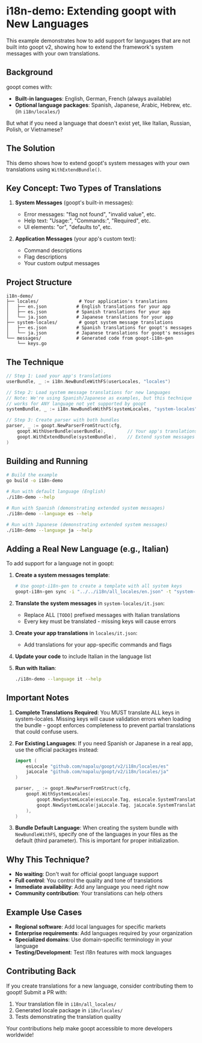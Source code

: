 # i18n-demo: Extending goopt with New Languages

This example demonstrates how to add support for languages that are not built into goopt v2, showing how to extend the framework's system messages with your own translations.

## Background

goopt comes with:
- **Built-in languages**: English, German, French (always available)
- **Optional language packages**: Spanish, Japanese, Arabic, Hebrew, etc. (in `i18n/locales/`)

But what if you need a language that doesn't exist yet, like Italian, Russian, Polish, or Vietnamese?

## The Solution

This demo shows how to extend goopt's system messages with your own translations using `WithExtendBundle()`.

## Key Concept: Two Types of Translations

1. **System Messages** (goopt's built-in messages):
   - Error messages: "flag not found", "invalid value", etc.
   - Help text: "Usage:", "Commands:", "Required", etc.
   - UI elements: "or", "defaults to", etc.

2. **Application Messages** (your app's custom text):
   - Command descriptions
   - Flag descriptions
   - Your custom output messages

## Project Structure

```
i18n-demo/
├── locales/               # Your application's translations
│   ├── en.json           # English translations for your app
│   ├── es.json           # Spanish translations for your app
│   └── ja.json           # Japanese translations for your app
├── system-locales/        # goopt system message translations
│   ├── es.json           # Spanish translations for goopt's messages
│   └── ja.json           # Japanese translations for goopt's messages
└── messages/             # Generated code from goopt-i18n-gen
    └── keys.go
```

## The Technique

```go
// Step 1: Load your app's translations
userBundle, _ := i18n.NewBundleWithFS(userLocales, "locales")

// Step 2: Load system message translations for new languages
// Note: We're using Spanish/Japanese as examples, but this technique
// works for ANY language not yet supported by goopt
systemBundle, _ := i18n.NewBundleWithFS(systemLocales, "system-locales", language.Spanish)

// Step 3: Create parser with both bundles
parser, _ := goopt.NewParserFromStruct(cfg,
    goopt.WithUserBundle(userBundle),        // Your app's translations
    goopt.WithExtendBundle(systemBundle),    // Extend system messages with new languages
)
```

## Building and Running

```bash
# Build the example
go build -o i18n-demo

# Run with default language (English)
./i18n-demo --help

# Run with Spanish (demonstrating extended system messages)
./i18n-demo --language es --help

# Run with Japanese (demonstrating extended system messages)
./i18n-demo --language ja --help
```

## Adding a Real New Language (e.g., Italian)

To add support for a language not in goopt:

1. **Create a system messages template**:
   ```bash
   # Use goopt-i18n-gen to create a template with all system keys
   goopt-i18n-gen sync -i "../../i18n/all_locales/en.json" -t "system-locales/it.json" --todo-prefix "[TODO]"
   ```

2. **Translate the system messages** in `system-locales/it.json`:
   - Replace ALL `[TODO]` prefixed messages with Italian translations
   - Every key must be translated - missing keys will cause errors

3. **Create your app translations** in `locales/it.json`:
   - Add translations for your app-specific commands and flags

4. **Update your code** to include Italian in the language list

5. **Run with Italian**:
   ```bash
   ./i18n-demo --language it --help
   ```

## Important Notes

1. **Complete Translations Required**: You MUST translate ALL keys in system-locales. Missing keys will cause validation errors when loading the bundle - goopt enforces completeness to prevent partial translations that could confuse users.

2. **For Existing Languages**: If you need Spanish or Japanese in a real app, use the official packages instead:
   ```go
   import (
       esLocale "github.com/napalu/goopt/v2/i18n/locales/es"
       jaLocale "github.com/napalu/goopt/v2/i18n/locales/ja"
   )
   
   parser, _ := goopt.NewParserFromStruct(cfg,
       goopt.WithSystemLocales(
           goopt.NewSystemLocale(esLocale.Tag, esLocale.SystemTranslations),
           goopt.NewSystemLocale(jaLocale.Tag, jaLocale.SystemTranslations),
       ),
   )
   ```

3. **Bundle Default Language**: When creating the system bundle with `NewBundleWithFS`, specify one of the languages in your files as the default (third parameter). This is important for proper initialization.

## Why This Technique?

- **No waiting**: Don't wait for official goopt language support
- **Full control**: You control the quality and tone of translations
- **Immediate availability**: Add any language you need right now
- **Community contribution**: Your translations can help others

## Example Use Cases

- **Regional software**: Add local languages for specific markets
- **Enterprise requirements**: Add languages required by your organization
- **Specialized domains**: Use domain-specific terminology in your language
- **Testing/Development**: Test i18n features with mock languages

## Contributing Back

If you create translations for a new language, consider contributing them to goopt! Submit a PR with:
1. Your translation file in `i18n/all_locales/`
2. Generated locale package in `i18n/locales/`
3. Tests demonstrating the translation quality

Your contributions help make goopt accessible to more developers worldwide!